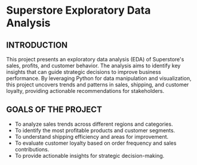 # Superstore Exploratory Data Analysis

## INTRODUCTION

This project presents an exploratory data analysis (EDA) of Superstore's sales, profits, and customer behavior. The analysis aims to identify key insights that can guide strategic decisions to improve business performance. By leveraging Python for data manipulation and visualization, this project uncovers trends and patterns in sales, shipping, and customer loyalty, providing actionable recommendations for stakeholders.

## GOALS OF THE PROJECT

- To analyze sales trends across different regions and categories.
- To identify the most profitable products and customer segments.
- To understand shipping efficiency and areas for improvement.
- To evaluate customer loyalty based on order frequency and sales contributions.
- To provide actionable insights for strategic decision-making.
